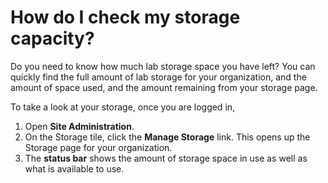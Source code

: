 # How do I check my storage capacity?

Do you need to know how much lab storage space you have left? You can quickly find the full amount of lab storage for your organization, and the amount of space used, and the amount remaining from your storage page.

To take a look at your storage, once you are logged in, 

1. Open **Site Administration**. 
1. On the Storage tile, click the **Manage Storage** link. This opens up the Storage page for your organization. 
1. The **status bar** shows the amount of storage space in use as well as what is available to use.